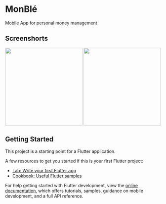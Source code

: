 # MonBlé

Mobile App for personal money management

## Screenshorts

<p>
<img src="https://user-images.githubusercontent.com/6081388/198905977-b1bd2357-512d-47b6-b03a-8932648970b5.png" width="250"/>
<img src="https://user-images.githubusercontent.com/6081388/198906023-ca88d138-3466-431e-9dc9-c066277a520f.png" width="250"/>
</p>


## Getting Started

This project is a starting point for a Flutter application.

A few resources to get you started if this is your first Flutter project:

- [Lab: Write your first Flutter app](https://docs.flutter.dev/get-started/codelab)
- [Cookbook: Useful Flutter samples](https://docs.flutter.dev/cookbook)

For help getting started with Flutter development, view the
[online documentation](https://docs.flutter.dev/), which offers tutorials,
samples, guidance on mobile development, and a full API reference.
